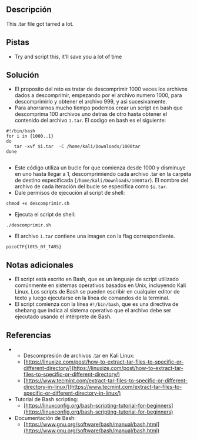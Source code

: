 ## Descripción
This .tar file got tarred a lot.

## Pistas
- Try and script this, it'll save you a lot of time

## Solución
- El proposito del reto es tratar de descomprimir 1000 veces los archivos dados a descomprimir, empezando por el archivo numero 1000, para descomprimirlo y obtener el archivo 999, y asi sucesivamente.
- Para ahorrarnos mucho tiempo podemos crear un script en bash que descomprima 100 archivos uno detras de otro hasta obtener el contenido del archivo `1.tar`. El codigo en bash es el siguiente:

```bash()
#!/bin/bash
for i in {1000..1}
do
   tar -xvf $i.tar  -C /home/kali/Downloads/1000tar
done
      
```

- Este código utiliza un bucle for que comienza desde 1000 y disminuye en uno hasta llegar a 1, descomprimiendo cada archivo .tar en la carpeta de destino especificada (`/home/kali/Downloads/1000tar`). El nombre del archivo de cada iteración del bucle se especifica como `$i.tar`.
- Dale permisos de ejecución al script de shell:

```bash()
chmod +x descomprimir.sh
```

- Ejecuta el script de shell:

```bash()
./descomprimir.sh
```

- El archivo `1.tar` contiene una imagen con la flag correspondiente.

```bash()
picoCTF{l0t5_0f_TAR5}
```

## Notas adicionales
- El script  está escrito en Bash, que es un lenguaje de script utilizado comúnmente en sistemas operativos basados en Unix, incluyendo Kali Linux. Los scripts de Bash se pueden escribir en cualquier editor de texto y luego ejecutarse en la línea de comandos de la terminal.
- El script comienza con la línea `#!/bin/bash`, que es una directiva de shebang que indica al sistema operativo que el archivo debe ser ejecutado usando el intérprete de Bash.

## Referencias 
- -   Descompresión de archivos .tar en Kali Linux:
    -   [https://linuxize.com/post/how-to-extract-tar-files-to-specific-or-different-directory/](https://linuxize.com/post/how-to-extract-tar-files-to-specific-or-different-directory/)
    -   [https://www.tecmint.com/extract-tar-files-to-specific-or-different-directory-in-linux/](https://www.tecmint.com/extract-tar-files-to-specific-or-different-directory-in-linux/)
-   Tutorial de Bash scripting:
    -   [https://linuxconfig.org/bash-scripting-tutorial-for-beginners](https://linuxconfig.org/bash-scripting-tutorial-for-beginners)
-   Documentación de Bash:
    -   [https://www.gnu.org/software/bash/manual/bash.html](https://www.gnu.org/software/bash/manual/bash.html)
